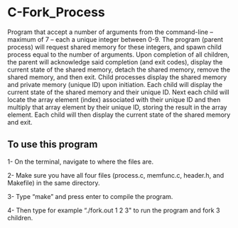 # C-Fork_Process
Program that accept a number of arguments from the command-line – maximum of 7 – each a unique integer between 0-9. The program (parent process) will request shared memory for these integers, and spawn child process equal to the number of arguments. Upon completion of all children, the parent will acknowledge said completion (and exit codes), display the current state of the shared memory, detach the shared memory, remove the shared memory, and then exit.
Child processes display the shared memory and private memory (unique ID) upon initiation. Each child will display the current state of the shared memory and their unique ID. Next each child will locate the array element (index) associated with their unique ID and then multiply that array element by their unique ID, storing the result in the array element. Each child will then display the current state of the shared memory and exit.

To use this program
--------------------
1- On the terminal, navigate to where the files are.

2- Make sure you have all four files (process.c, memfunc.c, header.h, and Makefile) in the same directory.

3- Type “make” and press enter to compile the program.

4- Then type for example “./fork.out 1 2 3" to run the program and fork 3 children.
